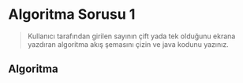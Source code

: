 # Algoritma Sorusu 1
> Kullanıcı tarafından girilen sayının çift yada tek olduğunu ekrana yazdıran algoritma akış şemasını çizin ve java kodunu yazınız.

## Algoritma 

